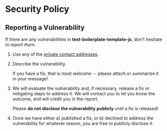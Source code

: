 # Security Policy

## Reporting a Vulnerability

If there are any vulnerabilities in **test-boilerplate-template-js**, don't hesitate to _report them_.

1. Use any of the [private contact addresses](https://github.com/shelegdmitriy/test-boilerplate-template-js#support).
2. Describe the vulnerability.

   If you have a fix, that is most welcome -- please attach or summarize it in your message!

3. We will evaluate the vulnerability and, if necessary, release a fix or mitigating steps to address it. We will contact you to let you know the outcome, and will credit you in the report.

   Please **do not disclose the vulnerability publicly** until a fix is released!

4. Once we have either a) published a fix, or b) declined to address the vulnerability for whatever reason, you are free to publicly disclose it.
